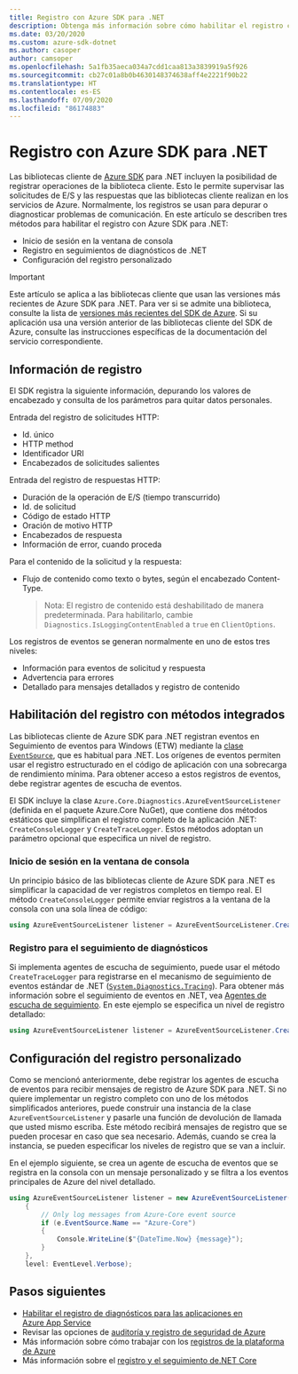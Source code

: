 ```yaml
---
title: Registro con Azure SDK para .NET
description: Obtenga más información sobre cómo habilitar el registro con las bibliotecas cliente de Azure SDK para .NET
ms.date: 03/20/2020
ms.custom: azure-sdk-dotnet
ms.author: casoper
author: camsoper
ms.openlocfilehash: 5a1fb35aeca034a7cdd1caa813a3839919a5f926
ms.sourcegitcommit: cb27c01a8b0b4630148374638aff4e2221f90b22
ms.translationtype: HT
ms.contentlocale: es-ES
ms.lasthandoff: 07/09/2020
ms.locfileid: "86174883"
---
```

# <a name="logging-with-the-azure-sdk-for-net"></a>Registro con Azure SDK para .NET

Las bibliotecas cliente de [Azure SDK](https://azure.microsoft.com/downloads/) para .NET incluyen la posibilidad de registrar operaciones de la biblioteca cliente. Esto le permite supervisar las solicitudes de E/S y las respuestas que las bibliotecas cliente realizan en los servicios de Azure. Normalmente, los registros se usan para depurar o diagnosticar problemas de comunicación. En este artículo se describen tres métodos para habilitar el registro con Azure SDK para .NET:

- Inicio de sesión en la ventana de consola
- Registro en seguimientos de diagnósticos de .NET
- Configuración del registro personalizado

> [!IMPORTANT]
> Este artículo se aplica a las bibliotecas cliente que usan las versiones más recientes de Azure SDK para .NET. Para ver si se admite una biblioteca, consulte la lista de [versiones más recientes del SDK de Azure](https://azure.github.io/azure-sdk/releases/latest/index.html). Si su aplicación usa una versión anterior de las bibliotecas cliente del SDK de Azure, consulte las instrucciones específicas de la documentación del servicio correspondiente.

## <a name="log-information"></a>Información de registro

El SDK registra la siguiente información, depurando los valores de encabezado y consulta de los parámetros para quitar datos personales.

Entrada del registro de solicitudes HTTP:

- Id. único
- HTTP method
- Identificador URI
- Encabezados de solicitudes salientes

Entrada del registro de respuestas HTTP:

- Duración de la operación de E/S (tiempo transcurrido)
- Id. de solicitud
- Código de estado HTTP
- Oración de motivo HTTP
- Encabezados de respuesta
- Información de error, cuando proceda

Para el contenido de la solicitud y la respuesta:

- Flujo de contenido como texto o bytes, según el encabezado Content-Type.
     > Nota: El registro de contenido está deshabilitado de manera predeterminada. Para habilitarlo, cambie `Diagnostics.IsLoggingContentEnabled` a `true` en `ClientOptions`.

Los registros de eventos se generan normalmente en uno de estos tres niveles:

- Información para eventos de solicitud y respuesta
- Advertencia para errores
- Detallado para mensajes detallados y registro de contenido

## <a name="enable-logging-with-built-in-methods"></a>Habilitación del registro con métodos integrados

Las bibliotecas cliente de Azure SDK para .NET registran eventos en Seguimiento de eventos para Windows (ETW) mediante la [clase `EventSource`](/dotnet/api/system.diagnostics.tracing.eventsource), que es habitual para .NET. Los orígenes de eventos permiten usar el registro estructurado en el código de aplicación con una sobrecarga de rendimiento mínima. Para obtener acceso a estos registros de eventos, debe registrar agentes de escucha de eventos.

El SDK incluye la clase `Azure.Core.Diagnostics.AzureEventSourceListener` (definida en el paquete Azure.Core NuGet), que contiene dos métodos estáticos que simplifican el registro completo de la aplicación .NET: `CreateConsoleLogger` y `CreateTraceLogger`. Estos métodos adoptan un parámetro opcional que especifica un nivel de registro.

### <a name="log-to-the-console-window"></a>Inicio de sesión en la ventana de consola

Un principio básico de las bibliotecas cliente de Azure SDK para .NET es simplificar la capacidad de ver registros completos en tiempo real. El método `CreateConsoleLogger` permite enviar registros a la ventana de la consola con una sola línea de código:

```csharp
using AzureEventSourceListener listener = AzureEventSourceListener.CreateConsoleLogger();
```

### <a name="log-to-diagnostic-traces"></a>Registro para el seguimiento de diagnósticos

Si implementa agentes de escucha de seguimiento, puede usar el método `CreateTraceLogger` para registrarse en el mecanismo de seguimiento de eventos estándar de .NET ([`System.Diagnostics.Tracing`](/dotnet/api/system.diagnostics.tracing)). Para obtener más información sobre el seguimiento de eventos en .NET, vea [Agentes de escucha de seguimiento](/dotnet/framework/debug-trace-profile/trace-listeners). En este ejemplo se especifica un nivel de registro detallado:

```csharp
using AzureEventSourceListener listener = AzureEventSourceListener.CreateTraceLogger(EventLevel.Verbose);
```

## <a name="configure-custom-logging"></a>Configuración del registro personalizado

Como se mencionó anteriormente, debe registrar los agentes de escucha de eventos para recibir mensajes de registro de Azure SDK para .NET. Si no quiere implementar un registro completo con uno de los métodos simplificados anteriores, puede construir una instancia de la clase `AzureEventSourceListener` y pasarle una función de devolución de llamada que usted mismo escriba. Este método recibirá mensajes de registro que se pueden procesar en caso que sea necesario. Además, cuando se crea la instancia, se pueden especificar los niveles de registro que se van a incluir.

En el ejemplo siguiente, se crea un agente de escucha de eventos que se registra en la consola con un mensaje personalizado y se filtra a los eventos principales de Azure del nivel detallado.

```csharp
using AzureEventSourceListener listener = new AzureEventSourceListener((e, message) =>
    {
        // Only log messages from Azure-Core event source
        if (e.EventSource.Name == "Azure-Core")
        {
            Console.WriteLine($"{DateTime.Now} {message}");
        }
    },
    level: EventLevel.Verbose);
```

## <a name="next-steps"></a>Pasos siguientes

- [Habilitar el registro de diagnósticos para las aplicaciones en Azure App Service](/azure/app-service/troubleshoot-diagnostic-logs)
- Revisar las opciones de [auditoría y registro de seguridad de Azure](/azure/security/fundamentals/log-audit)
- Más información sobre cómo trabajar con los [registros de la plataforma de Azure](/azure/azure-monitor/platform/platform-logs-overview)
- Más información sobre el [registro y el seguimiento de.NET Core](/dotnet/core/diagnostics/logging-tracing)
